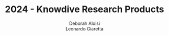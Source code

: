 ---
schema: default
title: 2024 - Knowdive Research Products
organization: KnowDive
notes: >-
  This page describes the process and outcome of the engineering of a knowledge graph about “KnowDive Research Group”. The graph consists of a knowledge layer and a data layer. Entities are instances of the E-type classes, which have their own data properties, as well as object properties which connect them. The project has been implemented following the iTelos methodology which provides a schema to follow implementing phase after phase and achieving intermediate and eventually final results. This is done with the aim to not only create a graph for the specific case in hand, but to also allow for potential reuse and expansion.
resources:
  - name: KGE - Knowdive Research Products
    url: 'https://red-pand4.github.io/'
    format: html
license: 'http://www.opendefinition.org/licenses/odc-by'
category:
  -   Digital University
maintainer: Simone Bocca
maintainer_email: simone.bocca@unitn.it
author: Deborah Aloisi <br> Leonardo Giaretta
author_email: deborah.aloisi@studenti.unitn.it <br> leonardo.giaretta@studenti.unitn.it
tags: 'kge,research,knowdive'
pub_date: 20/02/2025
latitude_map: 46.07
longitude_map: 11.13
---